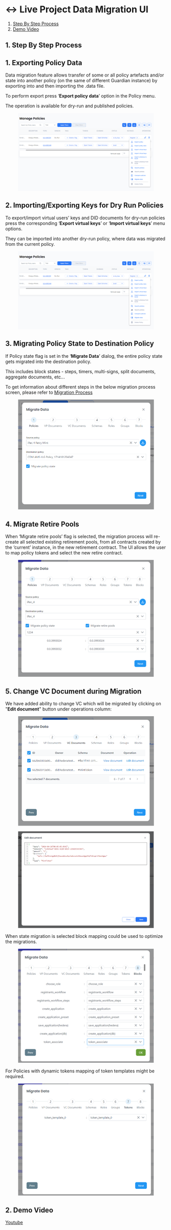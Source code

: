 # ↔️ Live Project Data Migration UI

1. [Step By Step Process](live-project-data-migration-ui.md#id-1.-step-by-step-process)
2. [Demo Video](live-project-data-migration-ui.md#id-2.-demo-video)

## 1. Step By Step Process

## 1. Exporting Policy Data

Data migration feature allows transfer of some or all policy artefacts and/or state into another policy (on the same of different Guardian instance) by exporting into and then importing the .data file.

To perform export press ‘**Export policy data**’ option in the Policy menu.&#x20;

The operation is available for dry-run and published policies.

<figure><img src="../../../.gitbook/assets/image (593).png" alt=""><figcaption></figcaption></figure>

## 2. Importing/Exporting Keys for Dry Run Policies

To export/import virtual users’ keys and DID documents for dry-run policies press the corresponding ‘**Export virtual keys**’ or ‘**Import virtual keys**’ menu options.&#x20;

They can be imported into another dry-run policy, where data was migrated from the current policy.

<figure><img src="../../../.gitbook/assets/image (594).png" alt=""><figcaption></figcaption></figure>

## 3. Migrating Policy State to Destination Policy

If Policy state flag is set in the ‘**Migrate Data**’ dialog, the entire policy state gets migrated into the destination policy.&#x20;

This includes block states - steps, timers, multi-signs, split documents, aggregate documents, etc...

To get information about different steps in the below migration process screen, please refer to [Migration Process](../discontinuing-policy-workflow/apis-related-to-discontinuing-policy-workflow/migratepolicy-data.md)

<figure><img src="../../../.gitbook/assets/image (595).png" alt=""><figcaption></figcaption></figure>

## 4. Migrate Retire Pools

When ‘Migrate retire pools’ flag is selected, the migration process will re-create all selected existing retirement pools, from all contracts created by the ‘current’ instance, in the new retirement contract. The UI allows the user to map policy tokens and select the new retire contract.

<figure><img src="../../../.gitbook/assets/image (603).png" alt=""><figcaption></figcaption></figure>

## 5. Change VC Document during Migration

We have added ability to change VC which will be migrated by clicking on "**Edit document**" button under operations column:

<figure><img src="../../../.gitbook/assets/image (596).png" alt=""><figcaption></figcaption></figure>

<figure><img src="../../../.gitbook/assets/image (597).png" alt=""><figcaption></figcaption></figure>

When state migration is selected block mapping could be used to optimize the migrations.

<figure><img src="../../../.gitbook/assets/image (604).png" alt=""><figcaption></figcaption></figure>

For Policies with dynamic tokens mapping of token templates might be required.

<figure><img src="../../../.gitbook/assets/image (605).png" alt=""><figcaption></figcaption></figure>

## 2. Demo Video

[Youtube](https://youtu.be/stSudc82pZU?si=Nsv6RyM6I\_NpRvwE\&t=110)
